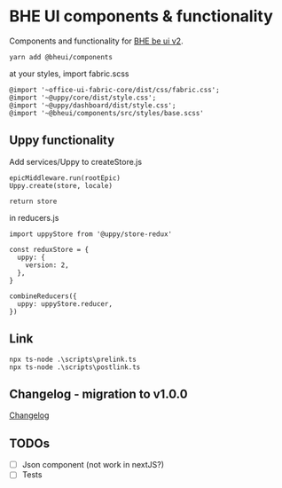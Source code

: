 # BHE UI components & functionality

Components and functionality for [BHE be ui v2](https://github.com/TomaszPilch/BHE-be-ui-v2).

```
yarn add @bheui/components
```

at your styles, import fabric.scss

```
@import '~office-ui-fabric-core/dist/css/fabric.css';
@import '~@uppy/core/dist/style.css';
@import '~@uppy/dashboard/dist/style.css';
@import '~@bheui/components/src/styles/base.scss'
```

## Uppy functionality

Add services/Uppy to createStore.js

```
epicMiddleware.run(rootEpic)
Uppy.create(store, locale)

return store
```

in reducers.js
```
import uppyStore from '@uppy/store-redux'

const reduxStore = {
  uppy: {
    version: 2,
  },
}

combineReducers({
  uppy: uppyStore.reducer,
})
```

## Link

```
npx ts-node .\scripts\prelink.ts
npx ts-node .\scripts\postlink.ts
```

## Changelog - migration to v1.0.0

[Changelog](./changelog.md)

## TODOs

 - [ ] Json component (not work in nextJS?)
 - [ ] Tests
